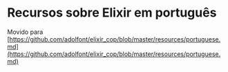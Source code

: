 
# Recursos sobre Elixir em português 


Movido para [https://github.com/adolfont/elixir_cop/blob/master/resources/portuguese.md](https://github.com/adolfont/elixir_cop/blob/master/resources/portuguese.md)

